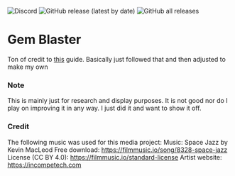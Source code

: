 ![Discord](https://img.shields.io/discord/443469615780200460?color=purple&label=Discord&logo=discord&style=plastic) ![GitHub release (latest by date)](https://img.shields.io/github/v/release/Event-Horizon-Games/Gem-Blaster?style=plastic) ![GitHub all releases](https://img.shields.io/github/downloads/Event-Horizon-Games/Gem-Blaster/total?style=plastic)
# Gem Blaster
Ton of credit to [this](https://learntodroid.com/how-to-make-a-simple-2d-android-game-with-unity/) guide. Basically just followed that and then adjusted to make my own

### Note
This is mainly just for research and display purposes. It is not good nor do I play on improving it in any way. I just did it and want to show it off.

### Credit
The following music was used for this media project:
Music: Space Jazz by Kevin MacLeod
Free download: https://filmmusic.io/song/8328-space-jazz
License (CC BY 4.0): https://filmmusic.io/standard-license
Artist website: https://incompetech.com
